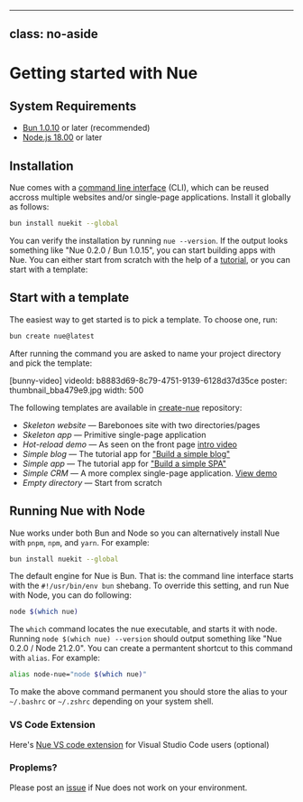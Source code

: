 
---
class: no-aside
---

# Getting started with Nue


## System Requirements

* [Bun 1.0.10](//bun.sh/) or later (recommended)
* [Node.js 18.00](//nodejs.org/) or later


## Installation
Nue comes with a [command line interface](reference/command-line-interface.html) (CLI), which can be reused accross multiple websites and/or single-page applications. Install it globally as follows:


``` sh
bun install nuekit --global
```

You can verify the installation by running `nue --version`. If the output looks something like "Nue 0.2.0 / Bun 1.0.15", you can start building apps with Nue. You can either start from scratch with the help of a [tutorial](tutorials/build-a-simple-blog.html), or you can start with a template:


## Start with a template
The easiest way to get started is to pick a template. To choose one, run:


``` sh
bun create nue@latest
```

After running the command you are asked to name your project directory and pick the template:


[bunny-video]
  videoId: b8883d69-8c79-4751-9139-6128d37d35ce
  poster: thumbnail_bba479e9.jpg
  width: 500

The following templates are available in [create-nue](//github.com/nuejs/create-nue) repository:

- *Skeleton website* —  Barebonoes site with two directories/pages
- *Skeleton app* —  Primitive single-page application
- *Hot-reload demo* — As seen on the front page [intro video](/)
- *Simple blog* —  The tutorial app for ["Build a simple blog"](tutorials/build-a-simple-blog.html)
- *Simple app* —  The tutorial app for ["Build a simple SPA"](tutorials/build-a-simple-spa.html)
- *Simple CRM* —  A more complex single-page application. [View demo](/@simple-admin/)
- *Empty directory* —  Start from scratch




## Running Nue with Node
Nue works under both Bun and Node so you can alternatively install Nue with `pnpm`, `npm`, and `yarn`. For example:

``` sh
bun install nuekit --global
```

The default engine for Nue is Bun. That is: the command line interface starts with the `#!/usr/bin/env bun` shebang. To override this setting, and run Nue with Node, you can do following:

``` sh
node $(which nue)
```

The `which` command locates the nue executable, and starts it with node. Running `node $(which nue) --version` should output something like "Nue 0.2.0 / Node 21.2.0". You can create a permantent shortcut to this command with `alias`. For example:

``` sh
alias node-nue="node $(which nue)"
```

To make the above command permanent you should store the alias to your `~/.bashrc` or `~/.zshrc` depending on your system shell.



### VS Code Extension
Here's [Nue VS code extension](https://marketplace.visualstudio.com/items?itemName=yaoyuanzhang.nue&ssr=false) for Visual Studio Code users (optional)



### Proplems?
Please post an [issue](//github.com/nuejs/nue/issues) if Nue does not work on your environment.




